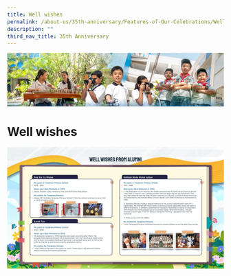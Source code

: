 ```yaml
---
title: Well wishes
permalink: /about-us/35th-anniversary/Features-of-Our-Celebrations/Well-wishes/
description: ""
third_nav_title: 35th Anniversary
---
```

![](/images/AboutUs.jpg)

Well wishes
===========


![](/images/Well%20wishes.gif)
